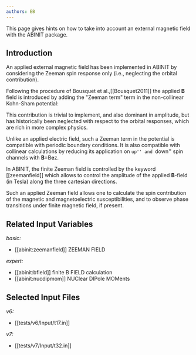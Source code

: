 ```yaml
---
authors: EB
---
```


<!--
This file is automatically generated by mksite.py. All changes will be lost.
Change the input yaml files or the python code

-->
This page gives hints on how to take into account an external magnetic field with the ABINIT package.

## Introduction

An applied external magnetic field has been implemented in ABINIT by
considering the Zeeman spin response only (i.e., neglecting the orbital
contribution).

Following the procedure of Bousquet et al.,[[Bousquet2011]] the applied **B**
field is introduced by adding the "Zeeman term" term in the non-collinear
Kohn-Sham potential:

This contribution is trivial to implement, and also dominant in amplitude, but
has historically been neglected with respect to the orbital responses, which
are rich in more complex physics.

Unlike an applied electric field, such a Zeeman term in the potential is
compatible with periodic boundary conditions. It is also compatible with
collinear calculations by reducing its application on ``up'' and ``down'' spin
channels with **B**=B**e**z.

In ABINIT, the finite Zeeman field is controlled by the keyword
[[zeemanfield]] which allows to control the amplitude of the applied
**B**-field (in Tesla) along the three cartesian directions.

Such an applied Zeeman field allows one to calculate the spin contribution of
the magnetic and magnetoelectric susceptibilities, and to observe phase
transitions under finite magnetic field, if present.



## Related Input Variables

*basic:*

- [[abinit:zeemanfield]]  ZEEMAN FIELD
 
*expert:*

- [[abinit:bfield]]  finite B FIELD calculation
- [[abinit:nucdipmom]]  NUClear DIPole MOMents
 

## Selected Input Files

*v6:*

- [[tests/v6/Input/t17.in]]
 
*v7:*

- [[tests/v7/Input/t32.in]]
 

